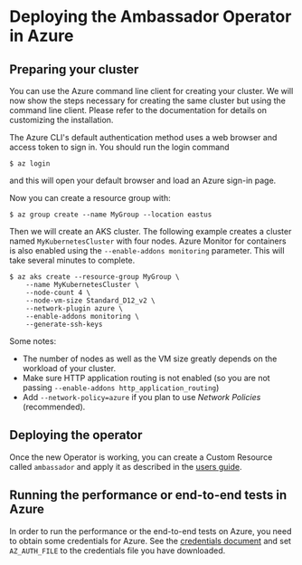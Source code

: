 # Deploying the Ambassador Operator in Azure

## Preparing your cluster

You can use the Azure command line client for creating your cluster. We will now show
the steps necessary for creating the same cluster but using the command line client.
Please refer to the documentation for details on customizing the installation.

The Azure CLI's default authentication method uses a web browser and access token to
sign in. You should run the login command

```shell script
$ az login
```

and this will open your default browser and load an Azure sign-in page.

Now you can create a resource group with:

```shell script
$ az group create --name MyGroup --location eastus
```

Then we will create an AKS cluster. The following example creates a cluster
named `MyKubernetesCluster` with four nodes. Azure Monitor for containers
is also enabled using the `--enable-addons monitoring` parameter. This will
take several minutes to complete.

```shell script
$ az aks create --resource-group MyGroup \
    --name MyKubernetesCluster \
    --node-count 4 \
    --node-vm-size Standard_D12_v2 \
    --network-plugin azure \
    --enable-addons monitoring \
    --generate-ssh-keys
```

Some notes:

- The number of nodes as well as the VM size greatly depends on the workload
  of your cluster. 
- Make sure HTTP application routing is not enabled (so you are not passing
  `--enable-addons http_application_routing`)
- Add `--network-policy=azure` if you plan to use _Network Policies_ (recommended).

## Deploying the operator

Once the new Operator is working, you can create a Custom Resource called `ambassador` and apply it
as described in the [users guide](using.md).
  
## Running the performance or end-to-end tests in Azure

In order to run the performance or the end-to-end tests on Azure, you need to obtain some credentials for Azure.
See the [credentials document](https://github.com/datawire/ambassador-operator/blob/master/ci/cluster-providers/CREDENTIALS.md#Azure)
and set `AZ_AUTH_FILE` to the credentials file you have downloaded.

